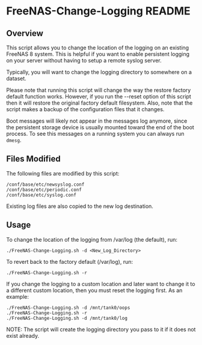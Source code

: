 FreeNAS-Change-Logging README
==========


Overview
----------

This script allows you to change the location of the logging on an existing
FreeNAS 8 system.  This is helpful if you want to enable persistent logging on
your server without having to setup a remote syslog server.

Typically, you will want to change the logging directory to somewhere on a
dataset.

Please note that running this script will change the way the restore factory
default function works.  However, if you run the --reset option of this script
then it will restore the original factory default filesystem.  Also, note that
the script makes a backup of the configuration files that it changes.

Boot messages will likely not appear in the messages log anymore, since the
persistent storage device is usually mounted toward the end of the boot
process.  To see this messages on a running system you can always run `dmesg`.


Files Modified
----------

The following files are modified by this script:

    /conf/base/etc/newsyslog.conf
    /conf/base/etc/periodic.conf
    /conf/base/etc/syslog.conf

Existing log files are also copied to the new log destination.

Usage
----------

To change the location of the logging from /var/log (the default), run:

    ./FreeNAS-Change-Logging.sh -d <New_Log_Directory>

To revert back to the factory default (/var/log), run:

    ./FreeNAS-Change-Logging.sh -r

If you change the logging to a custom location and later want to change it to
a different custom location, then you must reset the logging first.  As an
example:

    ./FreeNAS-Change-Logging.sh -d /mnt/tank0/oops
    ./FreeNAS-Change-Logging.sh -r
    ./FreeNAS-Change-Logging.sh -d /mnt/tank0/log

NOTE: The script will create the logging directory you pass to it if it does
not exist already.
